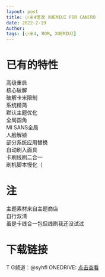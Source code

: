 ```yaml
---
layout: post
title: 小米4馆改 XUEMIUI FOR CANCRO 
date: 2022-2-19
Author:  
tags: [小米4, ROM, XUEMIUI]
---
```


# 已有的特性
高级重启  
核心破解  
破解卡米限制  
系统精简  
默认主题优化  
全局圆角  
MI SANS全局  
人脸解锁  
部分系统应用替换  
自动刷入面具  
卡刷线刷二合一  
刷机脚本慢化（  


# 注
主题素材来自主题商店  
自行双清  
虽是卡线合一包但线刷我还没试过  

# 下载链接  
T G频道：@syhfl
ONEDRIVE: [点击查看](https://wbmsy-my.sharepoint.com/:u:/g/personal/lswlc33_wbmsy_onmicrosoft_com/EYa5DApCD2tMvgf-wNjH5c4BxQifcL6FVUUyIBWZiZxdCw?e=5Bl3gr)
